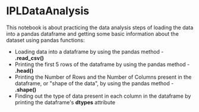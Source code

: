 # IPLDataAnalysis
This notebook is about practicing the data analysis steps of loading the data into a pandas dataframe and getting some basic information about the dataset using pandas functions:
* Loading data into a dataframe by using the pandas method - **.read_csv()**
* Printing the first 5 rows of the dataframe by using the pandas method - **.head()**
* Printing the Number of Rows and the Number of Columns present in the dataframe, or "shape of the data", by using the pandas method - **.shape()**
* Finding out the type of data present in each column in the dataframe by printing the dataframe's **dtypes** attribute
